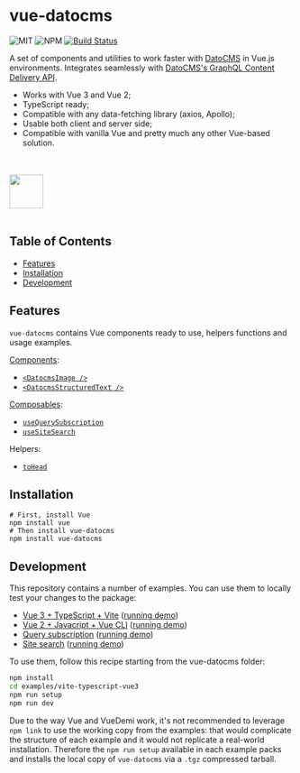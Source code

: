 # vue-datocms

![MIT](https://img.shields.io/npm/l/vue-datocms?style=for-the-badge) ![NPM](https://img.shields.io/npm/v/vue-datocms?style=for-the-badge) [![Build Status](https://img.shields.io/github/workflow/status/datocms/vue-datocms/Node.js%20CI?style=for-the-badge)](https://github.com/datocms/vue-datocms/actions/workflows/node.js.yml)

A set of components and utilities to work faster with [DatoCMS](https://www.datocms.com/) in Vue.js environments. Integrates seamlessly with [DatoCMS's GraphQL Content Delivery API](https://www.datocms.com/docs/content-delivery-api).

- Works with Vue 3 and Vue 2;
- TypeScript ready;
- Compatible with any data-fetching library (axios, Apollo);
- Usable both client and server side;
- Compatible with vanilla Vue and pretty much any other Vue-based solution.

<br /><br />
<a href="https://www.datocms.com/">
<img src="https://www.datocms.com/images/full_logo.svg" height="60">
</a>
<br /><br />

## Table of Contents

- [Features](#features)
- [Installation](#installation)
- [Development](#development)

## Features

`vue-datocms` contains Vue components ready to use, helpers functions and usage examples.

[Components](https://vuejs.org/guide/essentials/component-basics.html):

- [`<DatocmsImage />`](src/components/Image)
- [`<DatocmsStructuredText />`](src/components/StructuredText)

[Composables](https://vuejs.org/guide/reusability/composables.html):

- [`useQuerySubscription`](src/composables/useQuerySubscription)
- [`useSiteSearch`](src/composables/useSiteSearch)

Helpers:

- [`toHead`](src/lib/toHead)

## Installation

```
# First, install Vue
npm install vue
# Then install vue-datocms
npm install vue-datocms
```
## Development

This repository contains a number of examples. You can use them to locally test your changes to the package:

- [Vue 3 + TypeScript + Vite](examples/vite-typescript-vue3/) ([running demo](https://vue-datocms-vite-typescript-vue3-example.vercel.app/))
- [Vue 2 + Javacript + Vue CLI](examples/vue-cli-babel-javascript-vue2/) ([running demo](https://vue-datocms-vue-cli-babel-javascript-vue2-example.vercel.app/))
- [Query subscription](examples/query-subscription/) ([running demo](https://vue-datocms-query-subscription-example.vercel.app/))
- [Site search](examples/site-search/) ([running demo](https://vue-datocms-site-search-example.vercel.app/))

To use them, follow this recipe starting from the vue-datocms folder:

```bash
npm install
cd examples/vite-typescript-vue3
npm run setup
npm run dev
```

Due to the way Vue and VueDemi work, it's not recommended to leverage `npm link` to use the working copy from the examples: that would complicate the structure of each example and it would not replicate a real-world installation. Therefore the `npm run setup` available in each example packs and installs the local copy of `vue-datocms` via a `.tgz` compressed tarball.
